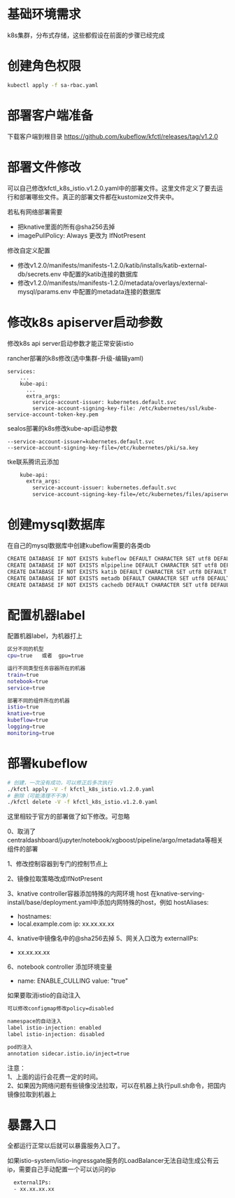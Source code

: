 
# 基础环境需求
k8s集群，分布式存储，这些都假设在前面的步骤已经完成

# 创建角色权限
```bash
kubectl apply -f sa-rbac.yaml
```
# 部署客户端准备
下载客户端到根目录  https://github.com/kubeflow/kfctl/releases/tag/v1.2.0

# 部署文件修改

可以自己修改kfctl_k8s_istio.v1.2.0.yaml中的部署文件。这里文件定义了要去运行和部署哪些文件。真正的部署文件都在kustomize文件夹中。

若私有网络部署需要
 - 把knative里面的所有@sha256去掉
 - imagePullPolicy: Always 更改为 IfNotPresent

修改自定义配置
 - 修改v1.2.0/manifests/manifests-1.2.0/katib/installs/katib-external-db/secrets.env 中配置的katib连接的数据库
 - 修改v1.2.0/manifests/manifests-1.2.0/metadata/overlays/external-mysql/params.env  中配置的metadata连接的数据库

# 修改k8s apiserver启动参数
修改k8s api server启动参数才能正常安装istio

rancher部署的k8s修改(选中集群-升级-编辑yaml)
```
services:
    ...
    kube-api:
      ...
      extra_args:     
        service-account-issuer: kubernetes.default.svc
        service-account-signing-key-file: /etc/kubernetes/ssl/kube-service-account-token-key.pem

```

sealos部署的k8s修改kube-api启动参数
```
--service-account-issuer=kubernetes.default.svc
--service-account-signing-key-file=/etc/kubernetes/pki/sa.key
```

tke联系腾讯云添加
```bash
    kube-api:
      extra_args:
        service-account-issuer: kubernetes.default.svc
        service-account-signing-key-file=/etc/kubernetes/files/apiserver/service-account.key
```

# 创建mysql数据库
在自己的mysql数据库中创建kubeflow需要的各类db
```bash
CREATE DATABASE IF NOT EXISTS kubeflow DEFAULT CHARACTER SET utf8 DEFAULT COLLATE utf8_general_ci;
CREATE DATABASE IF NOT EXISTS mlpipeline DEFAULT CHARACTER SET utf8 DEFAULT COLLATE utf8_general_ci;
CREATE DATABASE IF NOT EXISTS katib DEFAULT CHARACTER SET utf8 DEFAULT COLLATE utf8_general_ci;
CREATE DATABASE IF NOT EXISTS metadb DEFAULT CHARACTER SET utf8 DEFAULT COLLATE utf8_general_ci;
CREATE DATABASE IF NOT EXISTS cachedb DEFAULT CHARACTER SET utf8 DEFAULT COLLATE utf8_general_ci;

```

# 配置机器label

配置机器label，为机器打上
```bash
区分不同的机型
cpu=true   或者  gpu=true

运行不同类型任务容器所在的机器
train=true
notebook=true
service=true

部署不同的组件所在的机器
istio=true 
knative=true 
kubeflow=true 
logging=true 
monitoring=true 
```


# 部署kubeflow
```bash
# 创建，一次没有成功，可以修正后多次执行
./kfctl apply -V -f kfctl_k8s_istio.v1.2.0.yaml
# 删除（可能清理不干净）
./kfctl delete -V -f kfctl_k8s_istio.v1.2.0.yaml
```
这里相较于官方的部署做了如下修改。可忽略

0、取消了centraldashboard/jupyter/notebook/xgboost/pipeline/argo/metadata等相关组件的部署

1、修改控制容器到专门的控制节点上

2、镜像拉取策略改成IfNotPresent

3、knative controller容器添加特殊的内网环境 host
在knative-serving-install/base/deployment.yaml中添加内网特殊的host，例如
hostAliases:
- hostnames:
- local.example.com
ip: xx.xx.xx.xx

4、knative中镜像名中的@sha256去掉
5、网关入口改为
externalIPs:
- xx.xx.xx.xx

6、notebook controller 添加环境变量
- name: ENABLE_CULLING
  value: "true"


如果要取消istio的自动注入
```bash
可以修改configmap修改policy=disabled

namespace的自动注入
label istio-injection: enabled
label istio-injection: disabled

pod的注入
annotation sidecar.istio.io/inject=true
```

注意：  
1、上面的运行会花费一定的时间。  
2、如果因为网络问题有些镜像没法拉取，可以在机器上执行pull.sh命令，把国内镜像拉取到机器上

# 暴露入口

全都运行正常以后就可以暴露服务入口了。

如果istio-system/istio-ingressgate服务的LoadBalancer无法自动生成公有云ip，需要自己手动配置一个可以访问的ip
```bash
  externalIPs:
  - xx.xx.xx.xx
```
